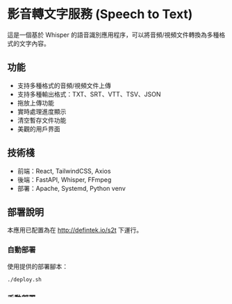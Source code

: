 # 影音轉文字服務 (Speech to Text)

這是一個基於 Whisper 的語音識別應用程序，可以將音頻/視頻文件轉換為多種格式的文字內容。

## 功能

- 支持多種格式的音頻/視頻文件上傳
- 支持多種輸出格式：TXT、SRT、VTT、TSV、JSON
- 拖放上傳功能
- 實時處理進度顯示
- 清空暫存文件功能
- 美觀的用戶界面

## 技術棧

- 前端：React, TailwindCSS, Axios
- 後端：FastAPI, Whisper, FFmpeg
- 部署：Apache, Systemd, Python venv

## 部署說明

本應用已配置為在 http://defintek.io/s2t 下運行。

### 自動部署

使用提供的部署腳本：

```bash
./deploy.sh
```

### 手動部署

1. 準備環境

```bash
# 建立部署目錄
sudo mkdir -p /var/www/defintek.io/s2t
sudo chown $(whoami):www-data /var/www/defintek.io/s2t

# 複製應用程序文件
cp -r app /var/www/defintek.io/s2t/
mkdir -p /var/www/defintek.io/s2t/temp

# 建立虛擬環境
python3 -m venv /var/www/defintek.io/s2t/.venv
source /var/www/defintek.io/s2t/.venv/bin/activate
pip install --upgrade pip
pip install -r requirements.txt
```

2. 構建前端

```bash
cd frontend
npm install
npm run build
mkdir -p /var/www/defintek.io/s2t/frontend
cp -r build /var/www/defintek.io/s2t/frontend/
```

3. 配置服務

```bash
# 複製 systemd 服務文件
sudo cp s2t.service /etc/systemd/system/
sudo systemctl daemon-reload
sudo systemctl enable s2t.service
sudo systemctl start s2t.service

# 複製 Apache 配置
sudo cp s2t_apache.conf /etc/apache2/sites-available/
sudo a2ensite s2t_apache.conf
sudo a2enmod proxy proxy_http rewrite
sudo systemctl restart apache2
```

## 使用說明

1. 訪問 http://defintek.io/s2t
2. 選擇所需的輸出格式
3. 上傳音頻/視頻文件（支持拖放）
4. 等待處理完成
5. 下載轉換結果

## 管理員功能

清空暫存文件：
1. 點擊「清空暫存檔案」按鈕
2. 輸入管理員密碼（預設：admin123）
3. 點擊確認 